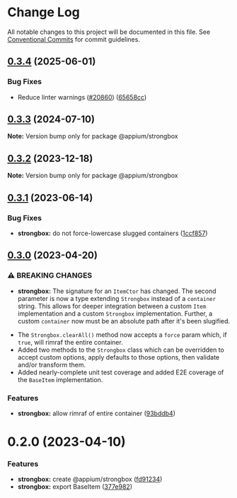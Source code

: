 # Change Log

All notable changes to this project will be documented in this file.
See [Conventional Commits](https://conventionalcommits.org) for commit guidelines.

## [0.3.4](https://github.com/appium/appium/compare/@appium/strongbox@0.3.3...@appium/strongbox@0.3.4) (2025-06-01)


### Bug Fixes

* Reduce linter warnings ([#20860](https://github.com/appium/appium/issues/20860)) ([65658cc](https://github.com/appium/appium/commit/65658ccbdde9144c45cb5aad6a9089a5d6f3a0a3))



## [0.3.3](https://github.com/appium/appium/compare/@appium/strongbox@0.3.2...@appium/strongbox@0.3.3) (2024-07-10)

**Note:** Version bump only for package @appium/strongbox





## [0.3.2](https://github.com/appium/appium/compare/@appium/strongbox@0.3.1...@appium/strongbox@0.3.2) (2023-12-18)

**Note:** Version bump only for package @appium/strongbox





## [0.3.1](https://github.com/appium/appium/compare/@appium/strongbox@0.3.0...@appium/strongbox@0.3.1) (2023-06-14)


### Bug Fixes

* **strongbox:** do not force-lowercase slugged containers ([1ccf857](https://github.com/appium/appium/commit/1ccf857a4bdd77af3ccf2ad268e3410855509af8))



## [0.3.0](https://github.com/appium/appium/compare/@appium/strongbox@0.2.0...@appium/strongbox@0.3.0) (2023-04-20)


### ⚠ BREAKING CHANGES

* **strongbox:** The signature for an `ItemCtor` has changed. The second parameter is now a type extending `Strongbox` instead of a `container` string.  This allows for deeper integration between a custom `Item` implementation and a custom `Strongbox` implementation. Further, a custom `container` now must be an absolute path after it's been slugified.

- The `Strongbox.clearAll()` method now accepts a `force` param which, if `true`, will rimraf the entire container.
- Added two methods to the `Strongbox` class which can be overridden to accept custom options, apply defaults to those options, then validate and/or transform them.
- Added nearly-complete unit test coverage and added E2E coverage of the `BaseItem` implementation.

### Features

* **strongbox:** allow rimraf of entire container ([93bddb4](https://github.com/appium/appium/commit/93bddb4c73ab16fffda09909786074b9e5f2b7e5))



# 0.2.0 (2023-04-10)


### Features

* **strongbox:** create @appium/strongbox ([fd91234](https://github.com/appium/appium/commit/fd912346fade8f29f5b4d1458828ea677d7e9fcc))
* **strongbox:** export BaseItem ([377e982](https://github.com/appium/appium/commit/377e9825de74d9929631fb331e6d348c9df0964e))

